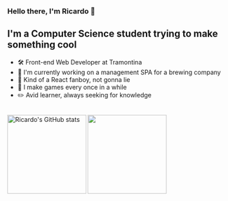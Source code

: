 ### Hello there, I'm <span color="#ff5555">Ricardo</span> 👋

## I'm a Computer Science student trying to make something cool

- 🛠 Front-end Web Developer at Tramontina
- 🍺 I'm currently working on a management SPA for a brewing company
- 🌌 Kind of a React fanboy, not gonna lie
- 🚀 I make games every once in a while
- ✏️ Avid learner, always seeking for knowledge

<br>

<div>
  <img height="180em" align="left" alt="Ricardo's GitHub stats" src="https://github-readme-stats.vercel.app/api?username=RicardoDalcin&show_icons=true&theme=dracula&count_private=true" />
  <img height="180em" src="https://github-readme-stats.vercel.app/api/top-langs/?username=RicardoDalcin&layout=compact&langs_count=7&theme=dracula"/>
</div>

